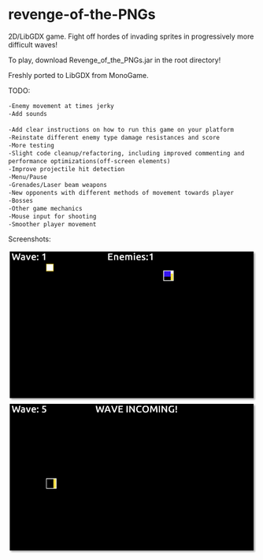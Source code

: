revenge-of-the-PNGs
===================

2D/LibGDX game. Fight off hordes of invading sprites in progressively more difficult waves!

To play, download Revenge_of_the_PNGs.jar in the root directory!

Freshly ported to LibGDX from MonoGame.

TODO:

	-Enemy movement at times jerky
	-Add sounds

	-Add clear instructions on how to run this game on your platform
	-Reinstate different enemy type damage resistances and score
	-More testing
	-Slight code cleanup/refactoring, including improved commenting and performance optimizations(off-screen elements)
	-Improve projectile hit detection
	-Menu/Pause
	-Grenades/Laser beam weapons
	-New opponents with different methods of movement towards player
	-Bosses
	-Other game mechanics
	-Mouse input for shooting
	-Smoother player movement

Screenshots:

![screenshot 1](screenshots/screenshot_1.png)
![screenshot 2](screenshots/screenshot_2.png)

